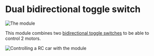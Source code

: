 # Dual bidirectional toggle switch

![The module](/assets/modules/input/dual-bidirectional-toggle-switch/demo.jpg)

This module combines two [bidirectional toggle switches](/modules/input/bidirectional-toggle-switch) to be able to control 2 motors.

![Controlling a RC car with the module](/assets/modules/input/dual-bidirectional-toggle-switch/demo.gif)
